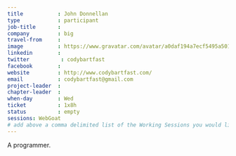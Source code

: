 ```yaml
---
title           : John Donnellan
type            : participant
job-title       :
company         : big
travel-from     :
image           : https://www.gravatar.com/avatar/a0daf194a7ecf5495a5010316dcb2b6e
linkedin        :
twitter          : codybartfast
facebook        :
website         : http://www.codybartfast.com/
email           : codybartfast@gmail.com
project-leader  :
chapter-leader  :
when-day        : Wed
ticket          : 1x8h
status          : empty
sessions: WebGoat
# add above a comma delimited list of the Working Sessions you would like to attend (use the session's title)
---
```


<!-- put more details about participant here -->
A programmer.
